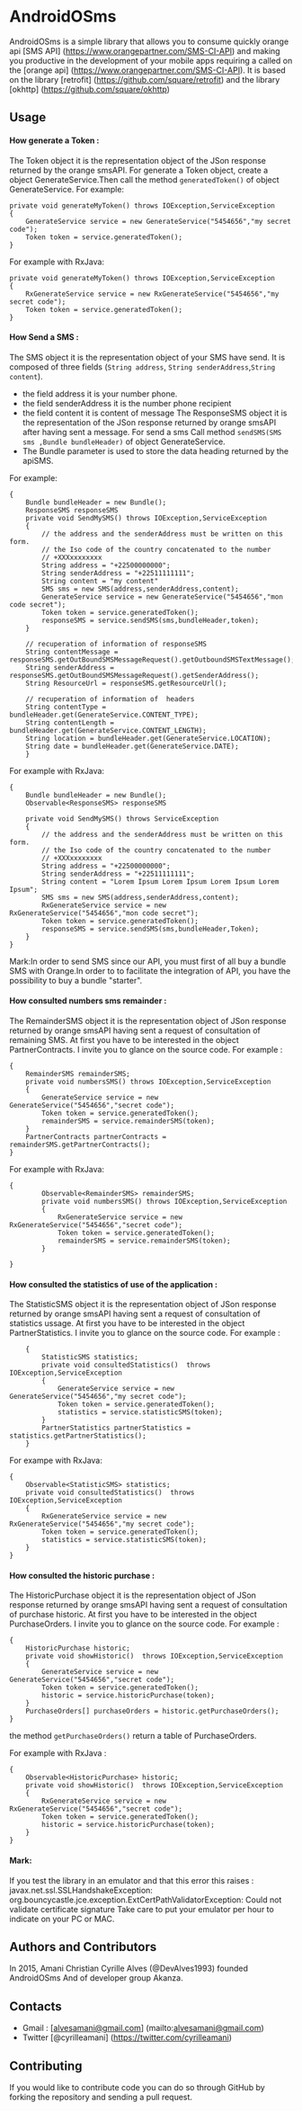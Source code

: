 # AndroidOSms
AndroidOSms is a simple library that allows you to consume  quickly orange api [SMS API] (https://www.orangepartner.com/SMS-CI-API) and making you productive in the development of your mobile apps requiring a called on the [orange api] (https://www.orangepartner.com/SMS-CI-API).
It is based on the library [retrofit] (https://github.com/square/retrofit) and the library [okhttp] (https://github.com/square/okhttp)


## Usage

#### How generate a Token :

The Token object it is the representation object of the JSon response returned by the orange smsAPI.
For generate a Token object, create a object GenerateService.Then call the method `generatedToken()` of 
object GenerateService.
For example:

    private void generateMyToken() throws IOException,ServiceException
    {
    	GenerateService service = new GenerateService("5454656","my secret code");
    	Token token = service.generatedToken();
    }

For example with RxJava:

	private void generateMyToken() throws IOException,ServiceException
	{
		RxGenerateService service = new RxGenerateService("5454656","my secret code");
		Token token = service.generatedToken();
	}

#### How Send a SMS :

The SMS object it is the representation object of your SMS have send.
It is composed of three fields (`String address`, `String senderAddress`,`String content`).
* the field address it is your number phone.
* the field senderAddress it is the number phone recipient 
* the field content it is content of message
The ResponseSMS object it is the representation of the JSon response returned by  orange smsAPI after having sent a message.
For send a sms Call method `sendSMS(SMS sms ,Bundle bundleHeader)` of object GenerateService.
* The Bundle parameter is used to store the data heading returned by the apiSMS.

For example:

    {
		Bundle bundleHeader = new Bundle();
		ResponseSMS responseSMS
		private void SendMySMS() throws IOException,ServiceException
		{
			// the address and the senderAddress must be written on this form.
			// the Iso code of the country concatenated to the number
			// +XXXxxxxxxxx
			String address = "+22500000000";
			String senderAddress = "+22511111111";
			String content = "my content"
			SMS sms = new SMS(address,senderAddress,content);
			GenerateService service = new GenerateService("5454656","mon code secret");
			Token token = service.generatedToken();
			responseSMS = service.sendSMS(sms,bundleHeader,token);
		}

		// recuperation of information of responseSMS
		String contentMessage = responseSMS.getOutBoundSMSMessageRequest().getOutboundSMSTextMessage();
		String senderAddress = responseSMS.getOutBoundSMSMessageRequest().getSenderAddress();
		String ResourceUrl = responseSMS.getResourceUrl();

		// recuperation of information of  headers
		String contentType = bundleHeader.get(GenerateService.CONTENT_TYPE);
		String contentLength = bundleHeader.get(GenerateService.CONTENT_LENGTH);
		String location = bundleHeader.get(GenerateService.LOCATION);
		String date = bundleHeader.get(GenerateService.DATE);
    	}


For example with RxJava:

	{
		Bundle bundleHeader = new Bundle();
		Observable<ResponseSMS> responseSMS

		private void SendMySMS() throws ServiceException
		{
			// the address and the senderAddress must be written on this form.
			// the Iso code of the country concatenated to the number
			// +XXXxxxxxxxx
			String address = "+22500000000";
			String senderAddress = "+22511111111";
			String content = "Lorem Ipsum Lorem Ipsum Lorem Ipsum Lorem Ipsum";
			SMS sms = new SMS(address,senderAddress,content);
			RxGenerateService service = new RxGenerateService("5454656","mon code secret");
			Token token = service.generatedToken();
			responseSMS = service.sendSMS(sms,bundleHeader,Token);
		}
	}

Mark:In order to send SMS since our API, you must first of all buy a bundle SMS with Orange.In order to 
to facilitate the integration of API, you have the possibility to buy a bundle "starter".

#### How consulted numbers sms remainder :

The RemainderSMS object it is the representation object of JSon response returned by orange smsAPI having sent a request of consultation of remaining SMS.
At first you have to be interested in the object PartnerContracts. I invite you to glance on the source code.
For example :

    {
    	RemainderSMS remainderSMS;
    	private void numbersSMS() throws IOException,ServiceException
    	{
    		GenerateService service = new GenerateService("5454656","secret code");
    		Token token = service.generatedToken();  
    		remainderSMS = service.remainderSMS(token);
    	}
    	PartnerContracts partnerContracts =  remainderSMS.getPartnerContracts();
    }


For example with RxJava:

	{
	    	Observable<RemainderSMS> remainderSMS;
	    	private void numbersSMS() throws IOException,ServiceException
	    	{
	    		RxGenerateService service = new RxGenerateService("5454656","secret code");
	    		Token token = service.generatedToken();
	    		remainderSMS = service.remainderSMS(token);
	    	}

	}

#### How consulted the statistics of use of the application :

The StatisticSMS object it is the representation object of JSon response returned by orange smsAPI having sent a request of consultation of statistics ussage.
At first you have to be interested in the object PartnerStatistics. I invite you to glance on the source code.
For example :

        {
        	StatisticSMS statistics;
        	private void consultedStatistics()  throws IOException,ServiceException
        	{
        		GenerateService service = new GenerateService("5454656","my secret code");
        		Token token = service.generatedToken();
        		statistics = service.statisticSMS(token);
        	}
        	PartnerStatistics partnerStatistics = statistics.getPartnerStatistics();
        }

For exampe with RxJava:

	{
		Observable<StatisticSMS> statistics;
		private void consultedStatistics()  throws IOException,ServiceException
		{
			RxGenerateService service = new RxGenerateService("5454656","my secret code");
			Token token = service.generatedToken();
			statistics = service.statisticSMS(token);
		}
	}

#### How consulted the historic purchase :

The HistoricPurchase object it is the representation object of JSon response returned by orange smsAPI having sent a request of consultation of purchase historic.
At first you have to be interested in the object PurchaseOrders. I invite you to glance on the source code.
For example :

    {
    	HistoricPurchase historic;
    	private void showHistoric()  throws IOException,ServiceException
    	{
    		GenerateService service = new GenerateService("5454656","secret code");
    		Token token = service.generatedToken();
    		historic = service.historicPurchase(token);
    	}
    	PurchaseOrders[] purchaseOrders = historic.getPurchaseOrders();
    }
 the method `getPurchaseOrders()` return a table of PurchaseOrders.

For example with RxJava :

	{
		Observable<HistoricPurchase> historic;
		private void showHistoric()  throws IOException,ServiceException
		{
			RxGenerateService service = new RxGenerateService("5454656","secret code");
			Token token = service.generatedToken();
			historic = service.historicPurchase(token);
		}
    }

#### Mark:
If you test the library in an emulator and that this error this raises : javax.net.ssl.SSLHandshakeException: org.bouncycastle.jce.exception.ExtCertPathValidatorException: Could not validate certificate signature
Take care to put your emulator per hour to indicate on your PC or MAC.

## Authors and Contributors
In 2015, Amani Christian Cyrille Alves (@DevAlves1993) founded AndroidOSms And of developer group Akanza.

## Contacts

* Gmail : [alvesamani@gmail.com] (mailto:alvesamani@gmail.com)
* Twitter [@cyrilleamani] (https://twitter.com/cyrilleamani)

## Contributing
If you would like to contribute code you can do so through GitHub by forking the repository and sending a pull request.
